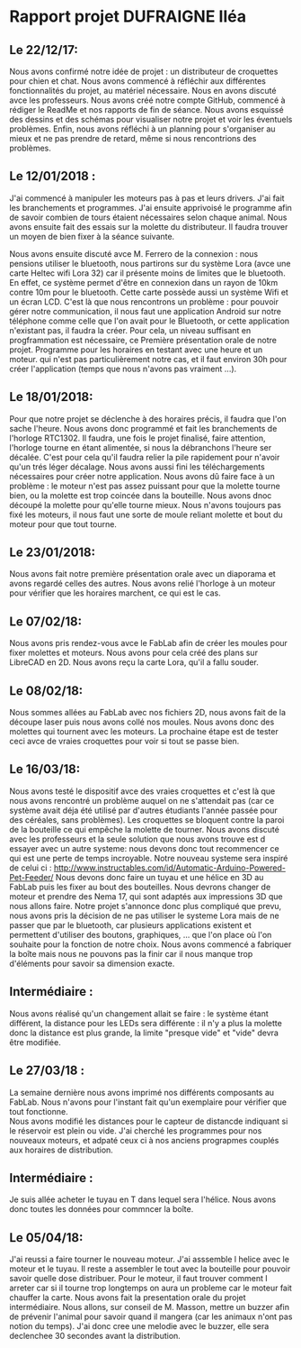 
# Rapport projet DUFRAIGNE Iléa

## Le 22/12/17:
Nous avons confirmé notre idée de projet : un distributeur de croquettes pour chien et chat.
Nous avons commencé à réfléchir aux différentes fonctionnalités du projet, au matériel nécessaire. Nous en avons discuté avce les professeurs. 
Nous avons créé notre compte GitHub, commencé à rédiger le ReadMe et nos rapports de fin de séance.
Nous avons esquissé des dessins et des schémas pour visualiser notre projet et voir les éventuels problèmes.
Enfin, nous avons réfléchi à un planning pour s'organiser au mieux et ne pas prendre de retard, même si nous rencontrions des problèmes.

## Le 12/01/2018 : 
J'ai commencé à manipuler les moteurs pas à pas et leurs drivers. J'ai fait les branchements et programmes. J'ai ensuite apprivoisé le programme afin de savoir combien de tours étaient nécessaires selon chaque animal.
Nous avons ensuite fait des essais sur la molette du distributeur. Il faudra trouver un moyen de bien fixer à la séance suivante.

Nous avons ensuite discuté avce M. Ferrero de la connexion : nous pensions utiliser le bluetooth, nous partirons sur du système Lora (avce une carte Heltec wifi Lora 32) car il présente moins de limites que le bluetooth. En effet, ce système permet d'être en connexion dans un rayon de 10km contre 10m pour le bluetooth. Cette carte possède aussi un système Wifi et un écran LCD.
C'est là que nous rencontrons un problème : pour pouvoir gérer notre communication, il nous faut une application Android sur notre téléphone comme celle que l'on avait pour le Bluetooth, or cette application n'existant pas, il faudra la créer. Pour cela, un niveau suffisant en progframmation est nécessaire, ce Première présentation orale de notre projet.
Programme pour les horaires en testant avec une heure et un moteur.
qui n'est pas particulièrement notre cas, et il faut environ 30h pour créer l'application (temps que nous n'avons pas vraiment ...). 

## Le 18/01/2018:
Pour que notre projet se déclenche à des horaires précis, il faudra que l'on sache l'heure.
Nous avons donc programmé et fait les branchements de l'horloge RTC1302. Il faudra, une fois le projet finalisé, faire attention, l'horloge tourne en étant alimentée, si nous la débranchons l'heure ser décalée. C'est pour cela qu'il faudra relier la pile rapidement pour n'avoir qu'un trés léger décalage.
Nous avons aussi fini les téléchargements nécessaires pour créer notre application. 
Nous avons dû faire face à un problème : le moteur n'est pas assez puissant pour que la molette tourne bien, ou la molette est trop coincée dans la bouteille. Nous avons dnoc découpé la molette pour qu'elle tourne mieux. Nous n'avons toujours pas fixé les moteurs, il nous faut une sorte de moule reliant molette et bout du moteur pour que tout tourne.

## Le 23/01/2018:
Nous avons fait notre première présentation orale avec un diaporama et avons regardé celles des autres.
Nous avons relié l'horloge à un moteur pour vérifier que les horaires marchent, ce qui est le cas.

## Le 07/02/18:
Nous avons pris rendez-vous avce le FabLab afin de créer les moules pour fixer molettes et moteurs. Nous avons pour cela créé des plans sur LibreCAD en 2D.
Nous avons reçu la carte Lora, qu'il a fallu souder.

## Le 08/02/18:
Nous sommes allées au FabLab avec nos fichiers 2D, nous avons fait de la découpe laser puis nous avons collé nos moules. Nous avons donc des molettes qui tournent avec les moteurs. La prochaine étape est de tester ceci avce de vraies croquettes pour voir si tout se passe bien.

## Le 16/03/18: 
Nous avons testé le dispositif avce des vraies croquettes et c'est là que nous avons rencontré un problème auquel on ne s'attendait pas (car ce système avait déja été utilisé par d'autres étudiants l'année passée pour des céréales, sans problèmes). Les croquettes se bloquent contre la paroi de la bouteille ce qui empêche la molette de tourner. 
Nous avons discuté avec les professeurs et la seule solution que nous avons trouve est d essayer avec un autre systeme: nous devons donc tout recommencer ce qui est une perte de temps incroyable. Notre nouveau systeme sera inspiré de celui ci : http://www.instructables.com/id/Automatic-Arduino-Powered-Pet-Feeder/ 
Nous devons donc faire un tuyau et une hélice en 3D au FabLab puis les fixer au bout des bouteilles. Nous devrons changer de moteur et prendre des Nema 17, qui sont adaptés aux impressions 3D que nous allons faire.
Notre projet s'annonce donc plus compliqué que prevu, nous avons pris la décision de ne pas utiliser le systeme Lora mais de ne passer que par le bluetooth, car plusieurs applications existent et permettent d'utiliser des boutons, graphiques, ... que l'on place où l'on souhaite pour la fonction de notre choix.
Nous avons commencé a fabriquer la boîte mais nous ne pouvons pas la finir car il nous manque trop d'éléments pour savoir sa dimension exacte.

## Intermédiaire :
Nous avons réalisé qu'un changement allait se faire : le système étant différent, la distance pour les LEDs sera différente : il n'y a plus la molette donc la distance est plus grande, la limite "presque vide" et "vide" devra être modifiée.

## Le 27/03/18 :
La semaine dernière nous avons imprimé nos différents composants au FabLab. Nous n'avons pour l'instant fait qu'un exemplaire pour vérifier que tout fonctionne.  
Nous avons modifié les distances pour le capteur de distancde indiquant si le réservoir est plein ou vide.
J'ai cherché les programmes pour nos nouveaux moteurs, et adpaté ceux ci à nos anciens prograpmes couplés aux horaires de distribution.

## Intermédiaire : 
Je suis allée acheter le tuyau en T dans lequel sera l'hélice. Nous avons donc toutes les données pour commncer la boîte.

## Le 05/04/18:
J'ai reussi a faire tourner le nouveau moteur. J'ai asssemble l helice avec le moteur et le tuyau. Il reste a assembler le tout avec la bouteille pour pouvoir savoir quelle dose distribuer. 
Pour le moteur, il faut trouver comment l arreter car si il tourne trop longtemps on aura un probleme car le moteur fait chauffer la carte. 
Nous avons fait la presentation orale du projet intermédiaire. 
Nous allons, sur conseil de M. Masson, mettre un buzzer afin de prévenir l'animal pour savoir quand il mangera (car les animaux n'ont pas notion du temps). J'ai donc cree une melodie avec le buzzer, elle sera declenchee 30 secondes avant la distribution.
